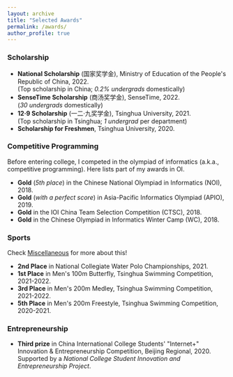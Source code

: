 ```yaml
---
layout: archive
title: "Selected Awards"
permalink: /awards/
author_profile: true
---
```


### Scholarship
* **National Scholarship** (国家奖学金), Ministry of Education of the People's Republic of China, 2022.  
(Top scholarship in China; *0.2% undergrads* domestically)
* **SenseTime Scholarship** (商汤奖学金), SenseTime, 2022.  
(*30 undergrads* domestically)
* **12·9 Scholarship** (一二·九奖学金), Tsinghua University, 2021.  
(Top scholarship in Tsinghua; *1 undergrad* per department)
* **Scholarship for Freshmen**, Tsinghua University, 2020.

### Competitive Programming
Before entering college, I competed in the olympiad of informatics (a.k.a., competitive programming). Here lists part of my awards in OI.

* **Gold** (*5th place*) in the Chinese National Olympiad in Informatics (NOI), 2018.
* **Gold** (*with a perfect score*) in Asia-Pacific Informatics Olympiad (APIO), 2019.
* **Gold** in the IOI China Team Selection Competition (CTSC), 2018.
* **Gold** in the Chinese Olympiad in Informatics Winter Camp (WC), 2018.

### Sports
Check [Miscellaneous](../misc/) for more about this!

* **2nd Place** in National Collegiate Water Polo Championships, 2021.
* **1st Place** in Men's 100m Butterfly, Tsinghua Swimming Competition, 2021-2022.
* **3rd Place** in Men's 200m Medley, Tsinghua Swimming Competition, 2021-2022.
* **5th Place** in Men's 200m Freestyle, Tsinghua Swimming Competition, 2020-2021.

### Entrepreneurship
* **Third prize** in China International College Students' "Internet+" Innovation & Entrepreneurship Competition, Beijing Regional, 2020.  
Supported by a *National College Student Innovation and Entrepreneurship Project*.
